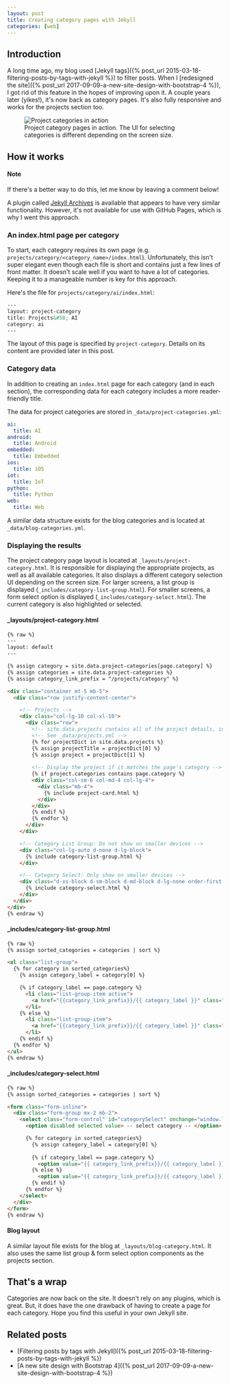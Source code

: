 ```yaml
---
layout: post
title: Creating category pages with Jekyll
categories: [web]
---
```


## Introduction

A long time ago, my blog used [Jekyll tags]({% post_url 2015-03-18-filtering-posts-by-tags-with-jekyll %}) to filter posts. When I [redesigned the site]({% post_url 2017-09-09-a-new-site-design-with-bootstrap-4 %}), I got rid of this feature in the hopes of improving upon it. A couple years later (yikes!), it's now back as category pages. It's also fully responsive and works for the projects section too.

<figure class="figure">
  <img class="img-fluid border rounded" src="https://media.githubusercontent.com/media/estherjk/estherjk.github.io/master/assets/img/categories/project-categories.gif" alt="Project categories in action">
  <figcaption class="figure-caption text-center">Project category pages in action. The UI for selecting categories is different depending on the screen size.</figcaption>
</figure>

## How it works

<div class="callout callout-warning">
  <h4>Note</h4>
  <p>If there's a better way to do this, let me know by leaving a comment below!</p>
</div>

A plugin called [Jekyll Archives](https://jekyll.github.io/jekyll-archives/) is available that appears to have very similar functionality. However, it's not available for use with GitHub Pages, which is why I went this approach.

### An index.html page per category

To start, each category requires its own page (e.g. `projects/category/<category_name>/index.html`). Unfortunately, this isn't super elegant even though each file is short and contains just a few lines of front matter. It doesn't scale well if you want to have a lot of categories. Keeping it to a manageable number is key for this approach.

Here's the file for `projects/category/ai/index.html`:

```html
---
layout: project-category
title: Projects&#58; AI
category: ai
---
```

The layout of this page is specified by `project-category`. Details on its content are provided later in this post. 

### Category data

In addition to creating an `index.html` page for each category (and in each section), the corresponding data for each category includes a more reader-friendly title.

The data for project categories are stored in `_data/project-categories.yml`:

```yml
ai:
  title: AI
android:
  title: Android
embedded:
  title: Embedded
ios:
  title: iOS
iot:
  title: IoT
python:
  title: Python
web:
  title: Web
```

A similar data structure exists for the blog categories and is located at `_data/blog-categories.yml`.

### Displaying the results

The project category page layout is located at `_layouts/project-category.html`. It is responsible for displaying the appropriate projects, as well as all available categories. It also displays a different category selection UI depending on the screen size. For larger screens, a list group is displayed (`_includes/category-list-group.html`). For smaller screens, a form select option is displayed (`_includes/category-select.html`). The current category is also highlighted or selected.

#### _layouts/project-category.html

```html
{% raw %}
---
layout: default
---

{% assign category = site.data.project-categories[page.category] %}
{% assign categories = site.data.project-categories %}
{% assign category_link_prefix = "/projects/category" %}

<div class="container mt-5 mb-5">
  <div class="row justify-content-center">

    <!-- Projects -->
    <div class="col-lg-10 col-xl-10">
      <div class="row">
        <!-- site.data.projects contains all of the project details, including an array of categories that this project belongs to -->
        <!-- See _data/projects.yml -->
        {% for projectDict in site.data.projects %}
        {% assign projectTitle = projectDict[0] %}
        {% assign project = projectDict[1] %}
    
        <!-- Display the project if it matches the page's category -->
        {% if project.categories contains page.category %}
        <div class="col-sm-6 col-md-4 col-lg-4">
          <div class="mb-4">
            {% include project-card.html %}
          </div>
        </div>
        {% endif %}
        {% endfor %}
      </div>
    </div>

    <!-- Category List Group: Do not show on smaller devices -->
    <div class="col-lg-auto d-none d-lg-block">
      {% include category-list-group.html %}
    </div>

    <!-- Category Select: Only show on smaller devices -->
    <div class="d-xs-block d-sm-block d-md-block d-lg-none order-first mb-2">
      {% include category-select.html %}
    </div>
  </div>
</div>
{% endraw %}
```

#### _includes/category-list-group.html

```html
{% raw %}
{% assign sorted_categories = categories | sort %}

<ul class="list-group">
  {% for category in sorted_categories%}
    {% assign category_label = category[0] %}

    {% if category_label == page.category %}
      <li class="list-group-item active">
        <a href="{{category_link_prefix}}/{{ category_label }}" class="text-white stretched-link">{{ categories[category_label].title }}</a>
      </li>
    {% else %}
      <li class="list-group-item">
        <a href="{{category_link_prefix}}/{{ category_label }}" class="stretched-link">{{ categories[category_label].title }}</a>
      </li>
    {% endif %}
  {% endfor %}
</ul>
{% endraw %}
```

#### _includes/category-select.html

```html
{% raw %}
{% assign sorted_categories = categories | sort %}

<form class="form-inline">
  <div class="form-group mx-2 mb-2">
    <select class="form-control" id="categorySelect" onchange="window.location.href=document.getElementById('categorySelect').value; return false;">
      <option disabled selected value> -- select category -- </option>

      {% for category in sorted_categories%}
        {% assign category_label = category[0] %}
        
        {% if category_label == page.category %}
          <option value="{{ category_link_prefix}}/{{ category_label }}" selected>{{ categories[category_label].title }}</option>
        {% else %}
          <option value="{{ category_link_prefix}}/{{ category_label }}">{{ categories[category_label].title }}</option>
        {% endif %}
      {% endfor %}
    </select>
  </div>
</form>
{% endraw %}
```

#### Blog layout

A similar layout file exists for the blog at `_layouts/blog-category.html`. It also uses the same list group & form select option components as the projects section.

## That's a wrap

Categories are now back on the site. It doesn't rely on any plugins, which is great. But, it does have the one drawback of having to create a page for each category. Hope you find this useful in your own Jekyll site.

## Related posts

* [Filtering posts by tags with Jekyll]({% post_url 2015-03-18-filtering-posts-by-tags-with-jekyll %})
* [A new site design with Bootstrap 4]({% post_url 2017-09-09-a-new-site-design-with-bootstrap-4 %})